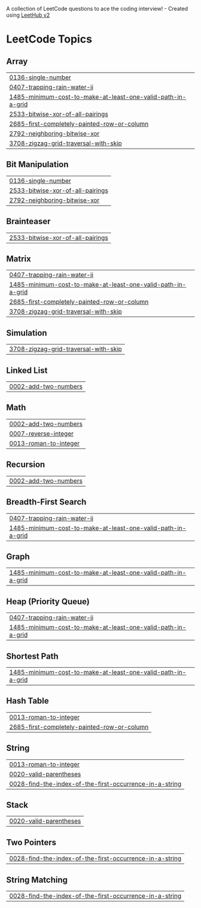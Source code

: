 A collection of LeetCode questions to ace the coding interview! - Created using [LeetHub v2](https://github.com/arunbhardwaj/LeetHub-2.0)
<!---LeetCode Topics Start-->
# LeetCode Topics
## Array
|  |
| ------- |
| [0136-single-number](https://github.com/praveenbalaje/LeetCode/tree/master/0136-single-number) |
| [0407-trapping-rain-water-ii](https://github.com/praveenbalaje/LeetCode/tree/master/0407-trapping-rain-water-ii) |
| [1485-minimum-cost-to-make-at-least-one-valid-path-in-a-grid](https://github.com/praveenbalaje/LeetCode/tree/master/1485-minimum-cost-to-make-at-least-one-valid-path-in-a-grid) |
| [2533-bitwise-xor-of-all-pairings](https://github.com/praveenbalaje/LeetCode/tree/master/2533-bitwise-xor-of-all-pairings) |
| [2685-first-completely-painted-row-or-column](https://github.com/praveenbalaje/LeetCode/tree/master/2685-first-completely-painted-row-or-column) |
| [2792-neighboring-bitwise-xor](https://github.com/praveenbalaje/LeetCode/tree/master/2792-neighboring-bitwise-xor) |
| [3708-zigzag-grid-traversal-with-skip](https://github.com/praveenbalaje/LeetCode/tree/master/3708-zigzag-grid-traversal-with-skip) |
## Bit Manipulation
|  |
| ------- |
| [0136-single-number](https://github.com/praveenbalaje/LeetCode/tree/master/0136-single-number) |
| [2533-bitwise-xor-of-all-pairings](https://github.com/praveenbalaje/LeetCode/tree/master/2533-bitwise-xor-of-all-pairings) |
| [2792-neighboring-bitwise-xor](https://github.com/praveenbalaje/LeetCode/tree/master/2792-neighboring-bitwise-xor) |
## Brainteaser
|  |
| ------- |
| [2533-bitwise-xor-of-all-pairings](https://github.com/praveenbalaje/LeetCode/tree/master/2533-bitwise-xor-of-all-pairings) |
## Matrix
|  |
| ------- |
| [0407-trapping-rain-water-ii](https://github.com/praveenbalaje/LeetCode/tree/master/0407-trapping-rain-water-ii) |
| [1485-minimum-cost-to-make-at-least-one-valid-path-in-a-grid](https://github.com/praveenbalaje/LeetCode/tree/master/1485-minimum-cost-to-make-at-least-one-valid-path-in-a-grid) |
| [2685-first-completely-painted-row-or-column](https://github.com/praveenbalaje/LeetCode/tree/master/2685-first-completely-painted-row-or-column) |
| [3708-zigzag-grid-traversal-with-skip](https://github.com/praveenbalaje/LeetCode/tree/master/3708-zigzag-grid-traversal-with-skip) |
## Simulation
|  |
| ------- |
| [3708-zigzag-grid-traversal-with-skip](https://github.com/praveenbalaje/LeetCode/tree/master/3708-zigzag-grid-traversal-with-skip) |
## Linked List
|  |
| ------- |
| [0002-add-two-numbers](https://github.com/praveenbalaje/LeetCode/tree/master/0002-add-two-numbers) |
## Math
|  |
| ------- |
| [0002-add-two-numbers](https://github.com/praveenbalaje/LeetCode/tree/master/0002-add-two-numbers) |
| [0007-reverse-integer](https://github.com/praveenbalaje/LeetCode/tree/master/0007-reverse-integer) |
| [0013-roman-to-integer](https://github.com/praveenbalaje/LeetCode/tree/master/0013-roman-to-integer) |
## Recursion
|  |
| ------- |
| [0002-add-two-numbers](https://github.com/praveenbalaje/LeetCode/tree/master/0002-add-two-numbers) |
## Breadth-First Search
|  |
| ------- |
| [0407-trapping-rain-water-ii](https://github.com/praveenbalaje/LeetCode/tree/master/0407-trapping-rain-water-ii) |
| [1485-minimum-cost-to-make-at-least-one-valid-path-in-a-grid](https://github.com/praveenbalaje/LeetCode/tree/master/1485-minimum-cost-to-make-at-least-one-valid-path-in-a-grid) |
## Graph
|  |
| ------- |
| [1485-minimum-cost-to-make-at-least-one-valid-path-in-a-grid](https://github.com/praveenbalaje/LeetCode/tree/master/1485-minimum-cost-to-make-at-least-one-valid-path-in-a-grid) |
## Heap (Priority Queue)
|  |
| ------- |
| [0407-trapping-rain-water-ii](https://github.com/praveenbalaje/LeetCode/tree/master/0407-trapping-rain-water-ii) |
| [1485-minimum-cost-to-make-at-least-one-valid-path-in-a-grid](https://github.com/praveenbalaje/LeetCode/tree/master/1485-minimum-cost-to-make-at-least-one-valid-path-in-a-grid) |
## Shortest Path
|  |
| ------- |
| [1485-minimum-cost-to-make-at-least-one-valid-path-in-a-grid](https://github.com/praveenbalaje/LeetCode/tree/master/1485-minimum-cost-to-make-at-least-one-valid-path-in-a-grid) |
## Hash Table
|  |
| ------- |
| [0013-roman-to-integer](https://github.com/praveenbalaje/LeetCode/tree/master/0013-roman-to-integer) |
| [2685-first-completely-painted-row-or-column](https://github.com/praveenbalaje/LeetCode/tree/master/2685-first-completely-painted-row-or-column) |
## String
|  |
| ------- |
| [0013-roman-to-integer](https://github.com/praveenbalaje/LeetCode/tree/master/0013-roman-to-integer) |
| [0020-valid-parentheses](https://github.com/praveenbalaje/LeetCode/tree/master/0020-valid-parentheses) |
| [0028-find-the-index-of-the-first-occurrence-in-a-string](https://github.com/praveenbalaje/LeetCode/tree/master/0028-find-the-index-of-the-first-occurrence-in-a-string) |
## Stack
|  |
| ------- |
| [0020-valid-parentheses](https://github.com/praveenbalaje/LeetCode/tree/master/0020-valid-parentheses) |
## Two Pointers
|  |
| ------- |
| [0028-find-the-index-of-the-first-occurrence-in-a-string](https://github.com/praveenbalaje/LeetCode/tree/master/0028-find-the-index-of-the-first-occurrence-in-a-string) |
## String Matching
|  |
| ------- |
| [0028-find-the-index-of-the-first-occurrence-in-a-string](https://github.com/praveenbalaje/LeetCode/tree/master/0028-find-the-index-of-the-first-occurrence-in-a-string) |
<!---LeetCode Topics End-->